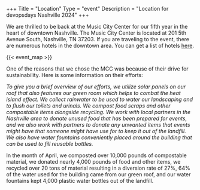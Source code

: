 +++
Title = "Location"
Type = "event"
Description = "Location for devopsdays Nashville 2024"
+++

We are thrilled to be back at the Music City Center for our fifth year in the heart of downtown Nashville. The Music City Center is located at 201 5th Avenue South, Nashville, TN 37203.  If you are traveling to the event, there are numerous hotels in the downtown area.  You can get a list of hotels <a href="https://www.google.com/travel/search?q=hotels%20near%20music%20city%20center%20in%20nashville%20tn" target="_blank"> here</a>.

<!-- Uncomment this only if you have set the coordinates for your location in the config yaml. Get Latitude and Longitude of a Point: http://itouchmap.com/latlong.html -->
{{< event_map >}}
<br>

One of the reasons that we chose the MCC was because of their drive for sustainability.  Here is some information on their efforts:

<i>To give you a brief overview of our efforts, we utilize solar panels on our roof that also features our green room which helps to combat the heat island effect. We collect rainwater to be used to water our landscaping and to flush our toilets and urinals. We compost food scraps and other compostable items alongside recycling. We work with local partners in the Nashville area to donate unused food that has been prepared for events, and we also work with partners to donate any unwanted items that events might have that someone might have use for to keep it out of the landfill. We also have water fountains conveniently placed around the building that can be used to fill reusable bottles.</i>

In the month of April, we composted over 10,000 pounds of compostable material, we donated nearly 4,000 pounds of food and other items, we recycled over 20 tons of material resulting in a diversion rate of 27%, 64% of the water used for the building came from our green roof, and our water fountains kept 4,000 plastic water bottles out of the landfill.


<!-- Edit and uncomment to let people know what accessibility features you have available -->
<!-- 
    Example from Minneapolis 2020
    We offer wheelchair-designated spaces, chairs, and standing options (with tall tables) in the mainstage session room; a quiet room; bathrooms labeled according to the facilities they contain; professional live captioning of mainstage sessions; ingredient labeling (based on data provided when registering); and private space (upon request) for those nursing. We'd also be happy to accommodate any other accessibility needs upon request: {{< email_organizers >}}    
-->